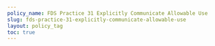 ```yaml
---
policy_name: FDS Practice 31 Explicitly Communicate Allowable Use
slug: fds-practice-31-explicitly-communicate-allowable-use
layout: policy_tag
toc: true
---
```

